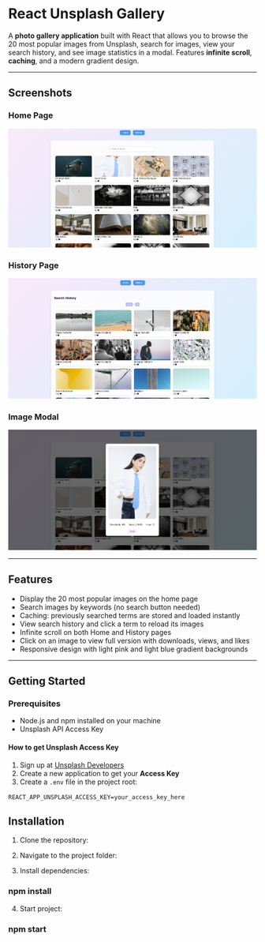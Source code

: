 # React Unsplash Gallery

A **photo gallery application** built with React that allows you to browse the 20 most popular images from Unsplash, search for images, view your search history, and see image statistics in a modal. Features **infinite scroll**, **caching**, and a modern gradient design.

---

## Screenshots

### Home Page

![Home Page](screenshots/homepage.png)

### History Page

![History Page](screenshots/historypage.png)

### Image Modal

![Modal](screenshots/modal.png)

---

## Features

- Display the 20 most popular images on the home page
- Search images by keywords (no search button needed)
- Caching: previously searched terms are stored and loaded instantly
- View search history and click a term to reload its images
- Infinite scroll on both Home and History pages
- Click on an image to view full version with downloads, views, and likes
- Responsive design with light pink and light blue gradient backgrounds

---

## Getting Started

### Prerequisites

- Node.js and npm installed on your machine
- Unsplash API Access Key

#### How to get Unsplash Access Key

1. Sign up at [Unsplash Developers](https://unsplash.com/developers)
2. Create a new application to get your **Access Key**
3. Create a `.env` file in the project root:

```env
REACT_APP_UNSPLASH_ACCESS_KEY=your_access_key_here
```

## Installation

1. Clone the repository:

2. Navigate to the project folder:

3. Install dependencies:

### npm install

4. Start project:

### npm start
